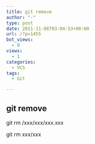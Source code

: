 ```yaml
---
title: git remove
author: "-"
type: post
date: 2011-11-06T03:04:53+00:00
url: /?p=1455
bot_views:
  - 8
views:
  - 1
categories:
  - VCS
tags:
  - Git

---
```

## git remove
git rm /xxx/xxx/xxx.xxx

git rm xxx/xxx